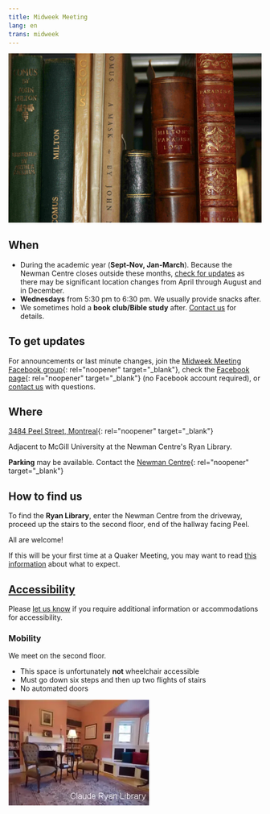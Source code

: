 ```yaml
---
title: Midweek Meeting
lang: en
trans: midweek
---
```

<picture>
  <source srcset="/assets/images/Ryan-library_books.webp" type="image/webp">
  <source srcset="/assets/images/Ryan-library_books.jpg" type="image/jpg">  
  <img src="/assets/images/Ryan-library_books.webp" class="img_center75" alt="Library books">
</picture>

## When
* During the academic year (**Sept-Nov, Jan-March**). Because the Newman Centre closes outside these months, [check for updates](#updates) as there may be significant location changes from April through August and in December. 
* **Wednesdays** from 5:30 pm to 6:30 pm. We usually provide snacks after.
* We sometimes hold a **book club/Bible study** after. [Contact us](/contact.html) for details.

## To get updates <span class="stanchor"><a name="updates"></a></span>
For announcements or last minute changes, join the [Midweek Meeting Facebook group](https://www.facebook.com/groups/mtlmidweek){: rel="noopener" target="_blank"}, check the [Facebook page](https://www.facebook.com/MontrealQuakers){: rel="noopener" target="_blank"} (no Facebook account required), or [contact us](/contact.html) with questions.

## Where
[3484 Peel Street, Montreal](https://goo.gl/maps/MeQqk7m8Hegzx9Sz8){: rel="noopener" target="_blank"}

Adjacent to McGill University at the Newman Centre's <i class="fas fa-book"></i> Ryan Library.

**Parking** may be available. Contact the [Newman Centre](https://newmancentre.org/){: rel="noopener" target="_blank"}

## How to find us
To find the **Ryan Library**, enter the Newman Centre from the driveway, proceed up the stairs to the second floor, end of the hallway facing Peel.

All are welcome!

If this will be your first time at a Quaker Meeting, you may want to read [this information](/about.html) about what to expect.

## [Accessibility](/accessibility) <span class="stanchor"><a name="accessibility"></a></span>
Please [let us know](/contact) if you require additional information or accommodations for accessibility.

### Mobility
We meet on the second floor.
* This space is unfortunately **not** wheelchair accessible
* Must go down six steps and then up two flights of stairs
* No automated doors

<picture>
  <source srcset="/assets/images/ClaudeRyanLibrary.webp" type="image/webp">
  <source srcset="/assets/images/ClaudeRyanLibrary.jpg" type="image/jpg">
  <img src="/assets/images/ClaudeRyanLibrary.webp" class="img_center" alt="Ryan Library">
</picture>
